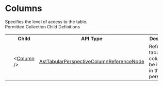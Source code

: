 # Columns

<div class="LanguageSummary"><div class ="SummaryItem">Specifies the level of access to the table.</div></div><div class="SchemaBindingGroup"><div class="SchemaBindingGroupHeader">Permitted Collection Child Definitions</div><table id="SchemaBindingList" class="SchemaBindingList"><tbody><tr><th class="SchemaBindingIconColumnHeader">&nbsp;</th><th class="SchemaBindingNameColumnHeader">Child</th><th class="SchemaBindingTypeColumnHeader">API Type</th><th class="SchemaBindingSummaryColumnHeader">Description</th></tr><tr class="cd0"><td class="SchemaBindingIcon"><div class="NotRequired" /></td><td class="SchemaBindingName"><span class="punc">&lt;</span><a href=../api-reference/Varigence.Languages.Biml.Tabular.AstTabularPerspectiveColumnReferenceNode.html">Column</a><span class="punc"> /&gt;</span></td><td class="SchemaBindingType"><a href="Varigence.Languages.Biml.Tabular.AstTabularPerspectiveColumnReferenceNode.html">AstTabularPerspectiveColumnReferenceNode</a></td><td class="SchemaBindingSummary">Reference a tabular column to be included in the perspective.</td></tr></tbody></table></div>